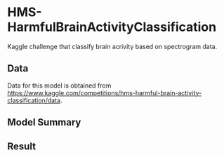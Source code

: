 # HMS-HarmfulBrainActivityClassification
Kaggle challenge that classify brain acrivity based on spectrogram data.
## Data
Data for this model is obtained from https://www.kaggle.com/competitions/hms-harmful-brain-activity-classification/data.
## Model Summary
## Result
